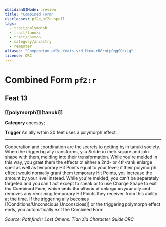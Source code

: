 ```yaml
---
obsidianUIMode: preview
title: "Combined Form"
cssclasses: pf2e,pf2e-spell
tags:
  - trait/polymorph
  - trait/tanuki
  - trait/common
  - category/ancestry
  - remaster
aliases: "Compendium.pf2e.feats-srd.Item.rR8cnLpOqgSOgxLq"
license: ORC
---
```

# Combined Form `pf2:r`
## Feat 13
### [[polymorph]][[tanuki]]

**Category** ancestry; 




**Trigger** An ally within 30 feet uses a polymorph effect.

* * *

Cooperation and coordination are the secrets to getting by in tanuki society. When the triggering ally transforms, you Stride to their square and join shape with them, melding into their transformation. While you're melded in this way, you grant them the effects of either a 2nd- or 4th-rank enlarge spell as well as temporary Hit Points equal to your level; if their polymorph effect would normally grant them temporary Hit Points, you increase the amount by your level instead. While you're melded, you can't be separately targeted and you can't act except to speak or to use Change Shape to exit the Combined Form, which ends the effects of enlarge on your ally and removes any remaining temporary Hit Points they received from this ability at the time. If the triggering ally becomes [[Conditions/Unconscious|Unconscious]] or the triggering polymorph effect ends, you automatically exit the Combined Form.

*Source: Pathfinder Lost Omens: Tian Xia Character Guide*
*ORC*